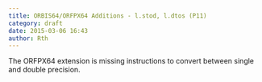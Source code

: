 ```yaml
---
title: ORBIS64/ORFPX64 Additions - l.stod, l.dtos (P11) 
category: draft
date: 2015-03-06 16:43
author: Rth
---
```


The ORFPX64 extension is missing instructions to convert between single and double precision.

